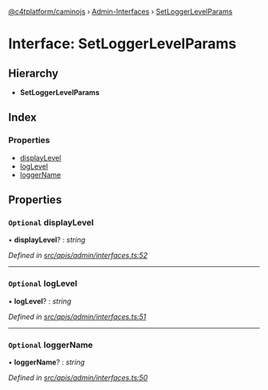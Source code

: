 [@c4tplatform/caminojs](../README.md) › [Admin-Interfaces](../modules/admin_interfaces.md) › [SetLoggerLevelParams](admin_interfaces.setloggerlevelparams.md)

# Interface: SetLoggerLevelParams

## Hierarchy

* **SetLoggerLevelParams**

## Index

### Properties

* [displayLevel](admin_interfaces.setloggerlevelparams.md#optional-displaylevel)
* [logLevel](admin_interfaces.setloggerlevelparams.md#optional-loglevel)
* [loggerName](admin_interfaces.setloggerlevelparams.md#optional-loggername)

## Properties

### `Optional` displayLevel

• **displayLevel**? : *string*

*Defined in [src/apis/admin/interfaces.ts:52](https://github.com/chain4travel/caminojs/blob/8077d740/src/apis/admin/interfaces.ts#L52)*

___

### `Optional` logLevel

• **logLevel**? : *string*

*Defined in [src/apis/admin/interfaces.ts:51](https://github.com/chain4travel/caminojs/blob/8077d740/src/apis/admin/interfaces.ts#L51)*

___

### `Optional` loggerName

• **loggerName**? : *string*

*Defined in [src/apis/admin/interfaces.ts:50](https://github.com/chain4travel/caminojs/blob/8077d740/src/apis/admin/interfaces.ts#L50)*
